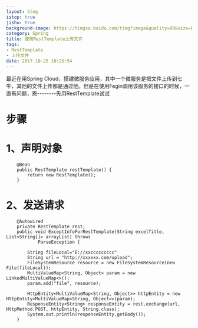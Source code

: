 ```yaml
---
layout: blog
istop: true
jishu: true
background-image: https://timgsa.baidu.com/timg?image&quality=80&size=b9999_10000&sec=1509503652&di=cf9ab469d47904d5a9ab910f3134110f&imgtype=jpg&er=1&src=http%3A%2F%2Fwww.sz886.com%2Feditor%2Fimage%2F20170507%2F20170507175839_7806.png
category: Spring
title: 使用RestTemplate上传文件
tags:
- RestTemplate
- 上传文件
date: 2017-10-25 10:25:54
---
```


最近在用Spring Cloud，搭建微服务应用，其中一个微服务是把文件上传到七牛，其他的文件上传都是通过他。但是在使用Fegin调用该服务的接口的时候，一直有问题，恩--------先用RestTemplate试试


# 步骤

# 1、声明对象

```
    @Bean
    public RestTemplate restTemplate() {
        return new RestTemplate();
    }
```

# 2、发送请求


```
    @Autowired
    private RestTemplate rest;
    public void ExceptInfoForRestTemplate(String excelTitle, List<String[]> arrayList) throws
            ParseException {

        String fileLocal="E://xxccccccccc"
        String url = "http://xxxxxx.com/upload";
        FileSystemResource resource = new FileSystemResource(new File(fileLocal));
        MultiValueMap<String, Object> param = new LinkedMultiValueMap<>();
        param.add("file", resource);

        HttpEntity<MultiValueMap<String, Object>> httpEntity = new HttpEntity<MultiValueMap<String, Object>>(param);
        ResponseEntity<String> responseEntity = rest.exchange(url, HttpMethod.POST, httpEntity, String.class);
        System.out.println(responseEntity.getBody());
    }
```



